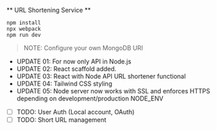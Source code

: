 ** URL Shortening Service **

```
npm install
npx webpack
npm run dev
```
> NOTE: Configure your own MongoDB URI

+ UPDATE 01: For now only API in Node.js
+ UPDATE 02: React scaffold added.
+ UPDATE 03: React with Node API URL shortener functional
+ UPDATE 04: Tailwind CSS styling
+ UPDATE 05: Node server now works with SSL and enforces HTTPS depending on development/production NODE_ENV

- [ ] TODO: User Auth (Local account, OAuth)
- [ ] TODO: Short URL management